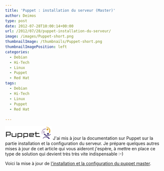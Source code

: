 ```yaml
---
title: 'Puppet : installation du serveur (Master)'
author: Deimos
type: post
date: 2012-07-28T10:00:14+00:00
url: /2012/07/28/puppet-installation-du-serveur/
image: /images/Puppet-short.png
thumbnailImage: /thumbnails/Puppet-short.png
thumbnailImagePosition: left
categories:
  - Debian
  - Hi-Tech
  - Linux
  - Puppet
  - Red Hat
tags:
  - Debian
  - Hi-Tech
  - Linux
  - Puppet
  - Red Hat

---
```

![Puppet-short](/images/Puppet-short.png)
J'ai mis à jour la documentation sur Puppet sur la partie installation et la configuration du serveur. Je prépare quelques autres mises à jour de cet article qui vous aideront j'espère, à mettre en place ce type de solution qui devient très très vite indispensable :-)

Voici la mise à jour de [l'installation et la configuration du puppet master](http://wiki.deimos.fr/Puppet_:_Solution_de_gestion_de_fichier_de_configuration#Configuration_2).